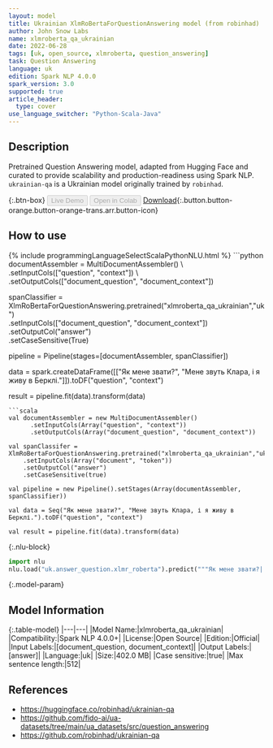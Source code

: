 ```yaml
---
layout: model
title: Ukrainian XlmRoBertaForQuestionAnswering model (from robinhad)
author: John Snow Labs
name: xlmroberta_qa_ukrainian
date: 2022-06-28
tags: [uk, open_source, xlmroberta, question_answering]
task: Question Answering
language: uk
edition: Spark NLP 4.0.0
spark_version: 3.0
supported: true
article_header:
  type: cover
use_language_switcher: "Python-Scala-Java"
---
```


## Description

Pretrained Question Answering model, adapted from Hugging Face and curated to provide scalability and production-readiness using Spark NLP. `ukrainian-qa` is a Ukrainian model originally trained by `robinhad`.

{:.btn-box}
<button class="button button-orange" disabled>Live Demo</button>
<button class="button button-orange" disabled>Open in Colab</button>
[Download](https://s3.amazonaws.com/auxdata.johnsnowlabs.com/public/models/xlmroberta_qa_ukrainian_uk_4.0.0_3.0_1656418914986.zip){:.button.button-orange.button-orange-trans.arr.button-icon}

## How to use



<div class="tabs-box" markdown="1">
{% include programmingLanguageSelectScalaPythonNLU.html %}
```python
documentAssembler = MultiDocumentAssembler() \
    .setInputCols(["question", "context"]) \
    .setOutputCols(["document_question", "document_context"])

spanClassifier = XlmRoBertaForQuestionAnswering.pretrained("xlmroberta_qa_ukrainian","uk") \
    .setInputCols(["document_question", "document_context"]) \
    .setOutputCol("answer")\
    .setCaseSensitive(True)
    
pipeline = Pipeline(stages=[documentAssembler, spanClassifier])

data = spark.createDataFrame([["Як мене звати?", "Мене звуть Клара, і я живу в Берклі."]]).toDF("question", "context")

result = pipeline.fit(data).transform(data)
```
```scala
val documentAssembler = new MultiDocumentAssembler() 
      .setInputCols(Array("question", "context")) 
      .setOutputCols(Array("document_question", "document_context"))
 
val spanClassifer = XlmRoBertaForQuestionAnswering.pretrained("xlmroberta_qa_ukrainian","uk") 
    .setInputCols(Array("document", "token")) 
    .setOutputCol("answer")
    .setCaseSensitive(true)

val pipeline = new Pipeline().setStages(Array(documentAssembler, spanClassifier))

val data = Seq("Як мене звати?", "Мене звуть Клара, і я живу в Берклі.").toDF("question", "context")

val result = pipeline.fit(data).transform(data)
```


{:.nlu-block}
```python
import nlu
nlu.load("uk.answer_question.xlmr_roberta").predict("""Як мене звати?|||"Мене звуть Клара, і я живу в Берклі.""")
```

</div>

{:.model-param}
## Model Information

{:.table-model}
|---|---|
|Model Name:|xlmroberta_qa_ukrainian|
|Compatibility:|Spark NLP 4.0.0+|
|License:|Open Source|
|Edition:|Official|
|Input Labels:|[document_question, document_context]|
|Output Labels:|[answer]|
|Language:|uk|
|Size:|402.0 MB|
|Case sensitive:|true|
|Max sentence length:|512|

## References

- https://huggingface.co/robinhad/ukrainian-qa
- https://github.com/fido-ai/ua-datasets/tree/main/ua_datasets/src/question_answering
- https://github.com/robinhad/ukrainian-qa